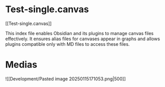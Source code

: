 # Test-single.canvas

[[Test-single.canvas]]

This index file enables Obsidian and its plugins to manage canvas files effectively. It ensures alias files for canvases appear in graphs and allows plugins compatible only with MD files to access these files.

# Medias

![[Development/Pasted image 20250115171053.png|500]]

